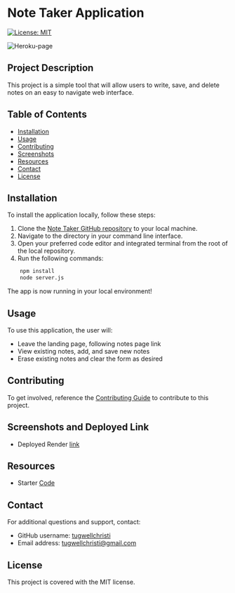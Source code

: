 # Note Taker Application
[![License: MIT](https://img.shields.io/badge/License-MIT-yellow.svg)](https://opensource.org/licenses/MIT)

![Heroku-page](https://github.com/tugwellchristi/Note-Taker/assets/90078824/4e2a6af9-d083-4259-b4be-5ffdfe498075)

## Project Description
 This project is a simple tool that will allow users to write, save, and delete notes on an easy to navigate web interface. 

## Table of Contents
- [Installation](#installation)
- [Usage](#usage)
- [Contributing](#contributing)
- [Screenshots](#screenshots)
- [Resources](#resources)
- [Contact](#contact)
- [License](#licence)


## Installation
To install the application locally, follow these steps:

  1. Clone the [Note Taker GitHub repository](https://github.com/tugwellchristi/Note-Taker) to your local machine.
  2. Navigate to the directory in your command line interface.
  3. Open your preferred code editor and integrated terminal from the root of the local repository.
  4. Run the following commands:
  ```bash
      npm install
      node server.js
  ```
The app is now running in your local environment!


## Usage
To use this application, the user will:
- Leave the landing page, following notes page link
- View existing notes, add, and save new notes 
- Erase existing notes and clear the form as desired
 

## Contributing
To get involved, reference the [Contributing Guide](https://docs.github.com/en/get-started/quickstart/contributing-to-projects) to contribute to this project. 

## Screenshots and Deployed Link 
- Deployed Render [link](https://note-taker-6zne.onrender.com/notes)

## Resources
- Starter [Code](https://github.com/coding-boot-camp/miniature-eureka)

## Contact 
For additional questions and support, contact:
- GitHub username: [tugwellchristi](https://github.com/tugwellchristi)
- Email address: tugwellchristi@gmail.com

## License 
This project is covered with the MIT license.
